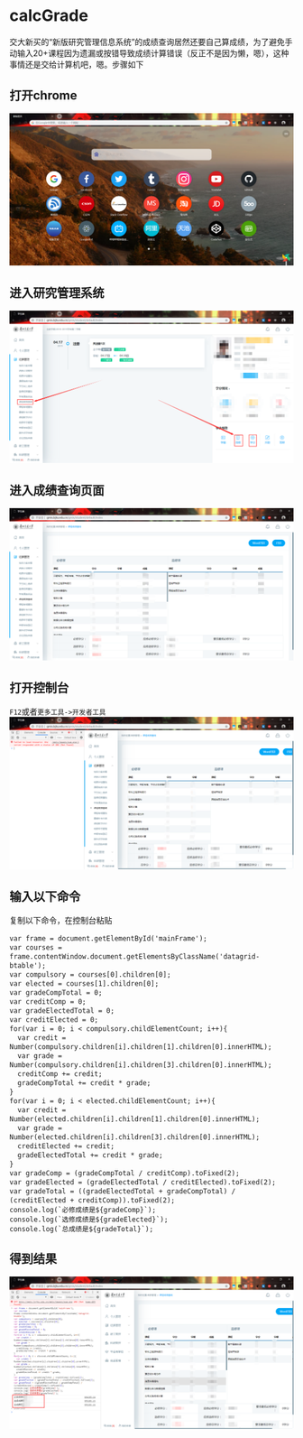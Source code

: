 # calcGrade
交大新买的“新版研究管理信息系统”的成绩查询居然还要自己算成绩，为了避免手动输入20+课程因为遗漏或按错导致成绩计算错误（反正不是因为懒，嗯），这种事情还是交给计算机吧，嗯。步骤如下

## 打开chrome
![chrome](https://github.com/dieice2030/calcGrade/blob/master/screenshot/chrome.png)

## 进入研究管理系统
![system](https://github.com/dieice2030/calcGrade/blob/master/screenshot/system.png)

## 进入成绩查询页面
![web](https://github.com/dieice2030/calcGrade/blob/master/screenshot/web.png)

## 打开控制台
`F12`或者`更多工具->开发者工具`
![console](https://github.com/dieice2030/calcGrade/blob/master/screenshot/console.png)

## 输入以下命令
复制以下命令，在控制台粘贴
```JS
var frame = document.getElementById('mainFrame');
var courses = frame.contentWindow.document.getElementsByClassName('datagrid-btable');
var compulsory = courses[0].children[0];
var elected = courses[1].children[0];
var gradeCompTotal = 0;
var creditComp = 0;
var gradeElectedTotal = 0;
var creditElected = 0;
for(var i = 0; i < compulsory.childElementCount; i++){
  var credit = Number(compulsory.children[i].children[1].children[0].innerHTML);
  var grade = Number(compulsory.children[i].children[3].children[0].innerHTML);
  creditComp += credit;
  gradeCompTotal += credit * grade;
}
for(var i = 0; i < elected.childElementCount; i++){
  var credit = Number(elected.children[i].children[1].children[0].innerHTML);
  var grade = Number(elected.children[i].children[3].children[0].innerHTML);
  creditElected += credit;
  gradeElectedTotal += credit * grade;
}
var gradeComp = (gradeCompTotal / creditComp).toFixed(2);
var gradeElected = (gradeElectedTotal / creditElected).toFixed(2);
var gradeTotal = ((gradeElectedTotal + gradeCompTotal) / (creditElected + creditComp)).toFixed(2);
console.log(`必修成绩是${gradeComp}`);
console.log(`选修成绩是${gradeElected}`);
console.log(`总成绩是${gradeTotal}`);
```

## 得到结果
![result](https://github.com/dieice2030/calcGrade/blob/master/screenshot/result.png)